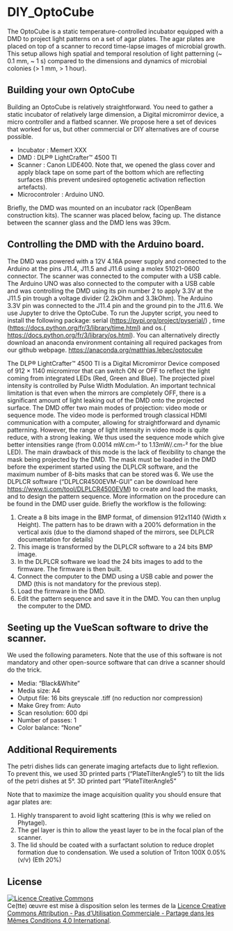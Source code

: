 # DIY_OptoCube
The OptoCube is a static temperature-controlled incubator equipped with a DMD to project light patterns on a set of agar plates. The agar plates are placed on top of a scanner to record time-lapse images of microbial growth. This setup allows high spatial and temporal resolution of light patterning (~ 0.1 mm, ~ 1 s) compared to the dimensions and dynamics of microbial colonies (> 1 mm, > 1 hour).

## Building your own OptoCube
Building an OptoCube is relatively straightforward. You need to gather a static incubator of relatively large dimension, a Digital micromirror device, a micro controller and a flatbed scanner. We propose here a set of devices that worked for us, but other commercial or DIY alternatives are of course possible.

-	Incubator : Memert XXX
-	DMD : DLP® LightCrafter™ 4500 TI
-	Scanner : Canon LIDE400. Note that, we opened the glass cover and apply black tape on some part of the bottom which are reflecting surfaces (this prevent undesired optogenetic activation reflection artefacts).
-	Microcontroler : Arduino UNO.

Briefly, the DMD was mounted on an incubator rack (OpenBeam construction kits). The scanner was placed below, facing up. The distance between the scanner glass and the DMD lens was 39cm. 

## Controlling the DMD with the Arduino board.
The DMD was powered with a 12V 4.16A power supply and connected to the Arduino at the pins J11.4, J11.5 and J11.6 using a molex 51021-0600 connector. The scanner was connected to the computer with a USB cable. The Arduino UNO was also connected to the computer with a USB cable and was controlling the DMD using its pin number 2 to apply 3.3V at the J11.5 pin trough a voltage divider (2.2kOhm and 3.3kOhm). The Arduino 3.3V pin was connected to the J11.4 pin and the ground pin to the J11.6. 
We use Jupyter to drive the OptoCube. To run the Jupyter script, you need to install the following package: serial (https://pypi.org/project/pyserial/) , time (https://docs.python.org/fr/3/library/time.html) and os.( https://docs.python.org/fr/3/library/os.html). You can alternatively directly download an anaconda environment containing all required packages from our github webpage.
https://anaconda.org/matthias.lebec/optocube

The DLP® LightCrafter™ 4500 TI is a Digital Micromirror Device composed of 912 × 1140 micromirror that can switch ON or OFF to reflect the light coming from integrated LEDs (Red, Green and Blue). The projected pixel intensity is controlled by Pulse Width Modulation. An important technical limitation is that even when the mirrors are completely OFF, there is a significant amount of light leaking out of the DMD onto the projected surface. The DMD offer two main modes of projection: video mode or sequence mode. The video mode is performed trough classical HDMI communication with a computer, allowing for straightforward and dynamic patterning. However, the range of light intensity in video mode is quite reduce, with a strong leaking. We thus used the sequence mode which give better intensities range (from 0.0014 mW.cm-² to 1.13mW/.cm-² for the blue LED). The main drawback of this mode is the lack of flexibility to change the mask being projected by the DMD. The mask must be loaded in the DMD before the experiment started using the DLPLCR software, and the maximum number of 8-bits masks that can be stored was 6. We use the DLPLCR software (“DLPLCR4500EVM-GUI” can be download here https://www.ti.com/tool/DLPLCR4500EVM) to create and load the masks, and to design the pattern sequence. More information on the procedure can be found in the DMD user guide. Briefly the workflow is the following:

1.	Create a 8 bits image in the BMP format, of dimension 912x1140 (Width x Height). The pattern has to be drawn with a 200% deformation in the vertical axis (due to the diamond shaped of the mirrors, see DLPLCR documentation for details)
2.	This image is transformed by the DLPLCR software to a 24 bits BMP image.
3.	In the DLPLCR software we load the 24 bits images to add to the firmware. The firmware is then built.
4.	Connect the computer to the DMD using a USB cable and power the DMD (this is not mandatory for the previous step).
5.	Load the firmware in the DMD.
6.	Edit the pattern sequence and save it in the DMD. You can then unplug the computer to the DMD.

## Seeting up the VueScan software to drive the scanner.
We used the following parameters. Note that the use of this software is not mandatory and other open-source software that can drive a scanner should do the trick. 
-	Media: “Black&White”
-	Media size: A4
-	Output file: 16 bits greyscale .tiff (no reduction nor compression)
-	Make Grey from: Auto
-	Scan resolution: 600 dpi
-	Number of passes: 1
-	Color balance: “None”

## Additional Requirements
The petri dishes lids can generate imaging artefacts due to light reflexion. To prevent this, we used 3D printed parts (“PlateTilterAngle5”) to tilt the lids of the petri dishes at 5°.
3D printed part “PlateTilterAngle5”

Note that to maximize the image acquisition quality you should ensure that agar plates are: 
1.	Highly transparent to avoid light scattering (this is why we relied on Phytagel).
2.	The gel layer is thin to allow the yeast layer to be in the focal plan of the scanner.
3.	The lid should be coated with a surfactant solution to reduce droplet formation due to condensation. We used a solution of Triton 100X 0.05% (v/v) (Eth 20%)


## License

<a rel="license" href="http://creativecommons.org/licenses/by-nc-sa/4.0/"><img alt="Licence Creative Commons" style="border-width:0" src="https://i.creativecommons.org/l/by-nc-sa/4.0/88x31.png" /></a><br />Ce(tte) œuvre est mise à disposition selon les termes de la <a rel="license" href="http://creativecommons.org/licenses/by-nc-sa/4.0/">Licence Creative Commons Attribution - Pas d’Utilisation Commerciale - Partage dans les Mêmes Conditions 4.0 International</a>.
